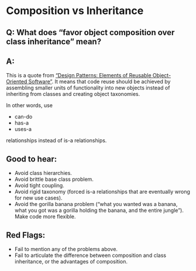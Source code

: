 # Composition vs Inheritance

## Q: What does “favor object composition over class inheritance” mean?

## A:
This is a quote from [“Design Patterns: Elements of Reusable Object-Oriented Software”](https://github.com/dieforfree/edsebooks/blob/master/ebooks/Design%20Patterns%2C%20Elements%20of%20Reusable%20Object-Oriented%20Software.pdf). It means that code reuse should be achieved by assembling smaller units of functionality into new objects instead of inheriting from classes and creating object taxonomies.

In other words, use 

* can-do
* has-a
* uses-a 

relationships instead of is-a relationships.

## Good to hear:

* Avoid class hierarchies.
* Avoid brittle base class problem.
* Avoid tight coupling.
* Avoid rigid taxonomy (forced is-a relationships that are eventually wrong for new use cases).
* Avoid the gorilla banana problem (“what you wanted was a banana, what you got was a gorilla holding the banana, and the entire jungle”).
Make code more flexible.

## Red Flags:

* Fail to mention any of the problems above.
* Fail to articulate the difference between composition and class inheritance, or the advantages of composition.


